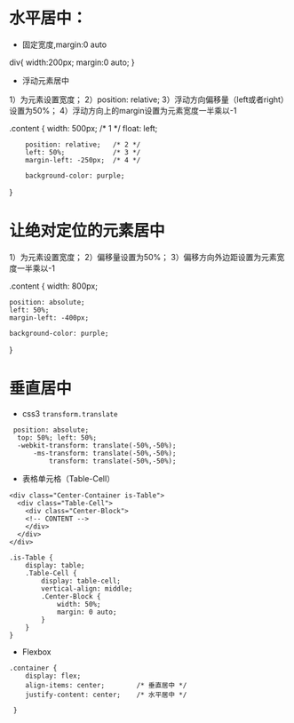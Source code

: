  # 水平居中：
 
 - 固定宽度,margin:0 auto

 div{
 	width:200px;
 	margin:0 auto;
  }

- 浮动元素居中

1）为元素设置宽度；
2）position: relative;
3）浮动方向偏移量（left或者right）设置为50%；
4）浮动方向上的margin设置为元素宽度一半乘以-1

.content {
		width: 500px;         /* 1 */
		float: left;

		position: relative;   /* 2 */
		left: 50%;            /* 3 */
		margin-left: -250px;  /* 4 */

		background-color: purple;
}

# 让绝对定位的元素居中

1）为元素设置宽度；
2）偏移量设置为50%；
3）偏移方向外边距设置为元素宽度一半乘以-1

.content {
	width: 800px;

	position: absolute;
	left: 50%;
	margin-left: -400px;

	background-color: purple;
}


 # 垂直居中

- css3 `transform.translate`

```
 position: absolute;  
  top: 50%; left: 50%;  
  -webkit-transform: translate(-50%,-50%);  
      -ms-transform: translate(-50%,-50%);  
          transform: translate(-50%,-50%); 
````

- 表格单元格（Table-Cell）

```
<div class="Center-Container is-Table">  
  <div class="Table-Cell">  
    <div class="Center-Block">  
    <!-- CONTENT -->  
    </div>  
  </div>  
</div> 

.is-Table { 
	display: table;
	.Table-Cell {  
		display: table-cell;  
		vertical-align: middle;  
		.Center-Block {  
			width: 50%;  
			margin: 0 auto;  
		} 
	} 
}  

```

- Flexbox

```
.container {
 	display: flex;
 	align-items: center; 		/* 垂直居中 */
 	justify-content: center;	/* 水平居中 */

 }
````